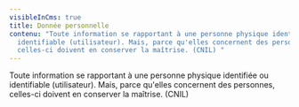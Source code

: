 ```yaml
---
visibleInCms: true
title: Donnée personnelle
contenu: "Toute information se rapportant à une personne physique identifiée ou
  identifiable (utilisateur). Mais, parce qu'elles concernent des personnes,
  celles-ci doivent en conserver la maîtrise. (CNIL) "
---
```

<!--StartFragment-->

Toute information se rapportant à une personne physique identifiée ou identifiable (utilisateur). Mais, parce qu'elles concernent des personnes, celles-ci doivent en conserver la maîtrise. (CNIL)

<!--EndFragment-->